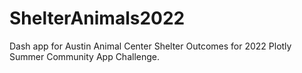 # ShelterAnimals2022

Dash app for Austin Animal Center Shelter Outcomes for 2022 Plotly Summer Community App Challenge.
